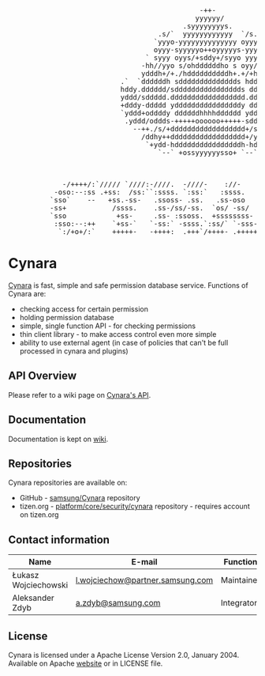 <pre>
                                              -++-
                                             yyyyyy/
                                          .syyyyyyyys.
                                    .s/`  yyyyyyyyyyyy  `/s.
                                   `yyyo-yyyyyyyyyyyyyy oyyy.
                                   oyyy-syyyyyo++oyyyyys-yyyo
                                 ` syyy oyys/+sddy+/syyo yyys `
                                -hh//yyo s/ohddddddho s oyy//hh-
                                ydddh+/+./hddddddddddh+.+/+hdddh
                           .`  `ddddddh sdddddddddddddds hdddddd.  `.
                           hddy.dddddd/sdddddddddddddddds dddddd.sddd
                           yddd/sddddd.dddddddddddddddddd.dddddy dddh
                           +dddy-ddddd yddddddddddddddddy ddddd yddd+
                           `yddd+oddddy ddddddhhhhdddddd yddddo/dddh`
                            .yddd/oddds-+++++oooooo+++++-sdddo/dddy.
                              --++./s/+dddddddddddddddddd+/s/.++--
                                /ddhy++dddddddddddddddddd+/yhdd+
                                 `+ydd-hddddddddddddddddh-hdy+`
                                    `--` +ossyyyyyysso+ `--`



             -/++++/:`///// `////:-////.  -////-    ://-     :///++//:`      `///.
           -oso:--:ss .+ss:  /ss:``:ssss. `:ss:`   :ssss.    `/ss/-:oss.     /ssso`
          `sso`    --   +ss.-ss-   .ssoss- .ss.   .ss-oso     :ss-  :ss-    -ss-ss+
          -ss+           /ssss.    .ss-/ss/-ss.  `os/ -ss/    :sso+oso:    .ss: :ss:
          `sso            +ss-     .ss- :ssoss.  +ssssssss-   :ss:.+ss.    ossssssss.
           :sso:--:++    `+ss-`   `-ss:` -ssss.`:ss/` `-sss-``/ss:` +ss-`.+ss-` `:sso.
            `:/+o+/:`    +++++-   -++++:  .+++`/++++- .+++++-/++++: `/++:+++++. -+++++.
</pre>

# Cynara

[Cynara][1] is fast, simple and safe permission database
service.
Functions of Cynara are:
* checking access for certain permission
* holding permission database
* simple, single function API - for checking permissions
* thin client library - to make access control even more simple
* ability to use external agent
(in case of policies that can't be full processed in cynara and plugins)

## API Overview

Please refer to a wiki page on [Cynara's API][2].

## Documentation

Documentation is kept on [wiki][1].

## Repositories

Cynara repositories are available on:
* GitHub - [samsung/Cynara][3] repository
* tizen.org - [platform/core/security/cynara][4] repository - requires account on tizen.org

## Contact information

|         Name         |              E-mail              |  Function  |
|----------------------|----------------------------------|------------|
| Łukasz Wojciechowski | l.wojciechow@partner.samsung.com | Maintainer |
| Aleksander Zdyb      | a.zdyb@samsung.com               | Integrator |

## License

Cynara is licensed under a Apache License Version 2.0, January 2004.
Available on Apache [website][5] or in LICENSE file.

[1]: https://wiki.tizen.org/wiki/Security:Cynara
[2]: https://wiki.tizen.org/wiki/Security:Cynara:API
[3]: https://github.com/Samsung/cynara
[4]: https://review.tizen.org/gerrit/#/admin/projects/platform/core/security/cynara
[5]: https://www.apache.org/licenses/
